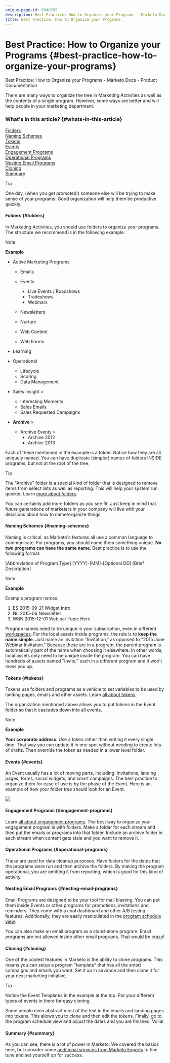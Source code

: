 ```yaml
---
unique-page-id: 6848705
description: Best Practice: How to Organize your Programs - Marketo Docs - Product Documentation
title: Best Practice: How to Organize your Programs
---
```


# Best Practice: How to Organize your Programs {#best-practice-how-to-organize-your-programs}

Best Practice: How to Organize your Programs - Marketo Docs - Product Documentation

There are many ways to organize the tree in Marketing Activities as well as the contents of a single program. However, some ways are better and will help people in your marketing department.

### What's in this article? {#whats-in-this-article}

[Folders](#folders)  
[Naming Schemes](#naming-schemes)  
[Tokens](#tokens)  
[Events](#events)  
[Engagement Programs](#engagement-programs)  
[Operational Programs](#operational-programs)  
[Nesting Email Programs](#nesting-email-programs)  
[Cloning](#cloning)  
[Summary](#summary)

>[!TIP]
>
>One day, (when you get promoted!) someone else will be trying to make sense of your programs. Good organization will help them be productive quickly.

#### Folders {#folders}

In Marketing Activities, you should use folders to organize your programs. The structure we recommend is in the following example:

>[!NOTE]
>
>**Example**
>
>* Active Marketing Programs  
>
>    * Emails
>    * Events  
>
>        * Live Events / Roadshows
>        * Tradeshows
>        * Webinars
>
>    * Newsletters
>    * Nurture
>    * Web Content
>    * Web Forms
>
>* Learning
>* Operational  
>
>    * Lifecycle
>    * Scoring
>    * Data Management
>
>* Sales Insight >
>    * Interesting Moments
>    * Sales Emails
>    * Sales Requested Campaigns
>
>* **Archive** >
>    * Archive Events >
>        * Archive 2012
>        * Archive 2013
>

Each of these mentioned in the example is a folder. Notice how they are all uniquely named. You can have duplicate (simpler) names of folders INSIDE programs, but not at the root of the tree. 

>[!TIP]
>
>The "Archive" folder is a special kind of folder that is designed to remove items from select lists as well as reporting. This will help your system run quicker. Learn [more about folders](../../../../product-docs/core-marketo-concepts/miscellaneous/understanding-folders.md).

You can certainly add more folders as you see fit. Just keep in mind that future generations of marketers in your company will live with your decisions about how to name/organize things.  

#### Naming Schemes {#naming-schemes}

Naming is critical, as Marketo's features all use a common language to communicate. For programs, you should name them something unique. **No two programs can have the same name**. Best practice is to use the following format:

[Abbreviation of Program Type] [YYYY]-[MM]-[Optional DD] [Brief Description]

>[!NOTE]
>
>**Example**
>
>Example program names:
>
>1. ES 2015-09-21 Widget Intro
>1. NL 2015-06 Newsletter
>1. WBN 2015-12-01 Webinar Topic Here
>

Program names need to be unique in your subscription, even in different [workspaces](../../../../product-docs/administration/workspaces-and-person-partitions/understanding-workspaces-and-person-partitions.md).  For the local assets inside programs, the rule is to **keep the name simple**. Just name an invitation "Invitation," as opposed to "2015 June Webinar Invitation." Because these are in a program, the parent program is automatically part of the name when choosing it elsewhere. In other words, local assets only need to be unique inside the program. You can have hundreds of assets named "Invite," each in a different program and it won't mess you up.

#### Tokens {#tokens}

Tokens use folders and programs as a vehicle to set variables to be used by landing pages, emails and other assets. Learn [all about tokens](../../../../product-docs/core-marketo-concepts/programs/tokens.md).

The organization mentioned above allows you to put tokens in the Event folder so that it cascades down into all events.

>[!NOTE]
>
>**Example**
>
>**Your corporate address**. Use a token rather than writing it every single time. That way you can update it in one spot without needing to create lots of drafts. Then override the token as needed in a lower level folder.

#### Events {#events}

An Event usually has a lot of moving parts, including: invitations, landing pages, forms, social widgets, and smart campaigns. The best practice to organize them for ease of use is by the phase of the Event. Here is an example of how your folder tree should look for an Event.

![](assets/capture.png)

#### Engagement Programs {#engagement-programs}

Learn [all about engagement programs](../../../../product-docs/email-marketing/drip-nurturing/creating-an-engagement-program/understanding-engagement-programs.md). The best way to organize your engagement program is with folders. Make a folder for each stream and then put the emails or programs into that folder. Include an archive folder in each stream when content gets stale and you want to remove it.

#### Operational Programs {#operational-programs}

These are used for data cleanup purposes. Have folders for the dates that the programs were run and then archive the folders. By making the program operational, you are omitting it from reporting, which is good for this kind of activity.

#### Nesting Email Programs {#nesting-email-programs}

Email Programs are designed to be your tool for mail blasting. You can put them inside Events or other programs for promotions, invitations and reminders. They come with a cool dashboard and other A/B testing features. Additionally, they are easily manipulated in the [program schedule view](../../../../product-docs/core-marketo-concepts/programs/program-schedule-view.md).

You can also make an email program as a stand-alone program. Email programs are not allowed inside other email programs. That would be crazy!

#### Cloning {#cloning}

One of the coolest features in Marketo is the ability to clone programs. This means you can setup a program "template" that has all the smart campaigns and emails you want. Set it up in advance and then clone it for your next marketing initiative.

>[!TIP]
>
>Notice the Event Templates in the example at the top. Put your different types of events in there for easy cloning.

Some people even abstract most of the text in the emails and landing pages into tokens. This allows you to clone and then edit the tokens. Finally, go to the program schedule view and adjust the dates and you are finished. Voila!  

#### Summary {#summary}

As you can see, there is a lot of power in Marketo. We covered the basics here, but consider some [additional services from Marketo Experts](http://www.marketo.com/services/) to fine tune and set yourself up for success.
